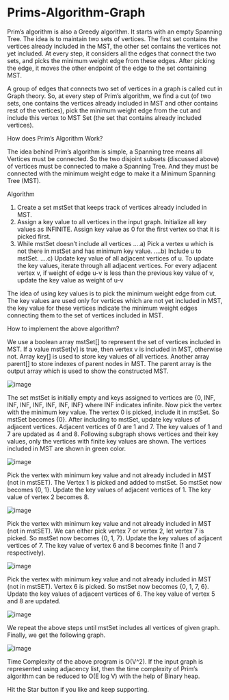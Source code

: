 # Prims-Algorithm-Graph

Prim’s algorithm is also a Greedy algorithm. It starts with an empty Spanning Tree. The idea is to maintain two sets of vertices. The first set contains the vertices already included in the MST, the other set contains the vertices not yet included. At every step, it considers all the edges that connect the two sets, and picks the minimum weight edge from these edges. After picking the edge, it moves the other endpoint of the edge to the set containing MST. 

A group of edges that connects two set of vertices in a graph is called cut in Graph theory. So, at every step of Prim’s algorithm, we find a cut (of two sets, one contains the vertices already included in MST and other contains rest of the vertices), pick the minimum weight edge from the cut and include this vertex to MST Set (the set that contains already included vertices).

How does Prim’s Algorithm Work? 

The idea behind Prim’s algorithm is simple, a Spanning tree means all Vertices must be connected. So the two disjoint subsets (discussed above) of vertices must be connected to make a Spanning Tree. And they must be connected with the minimum weight edge to make it a Minimum Spanning Tree (MST). 

Algorithm 

1) Create a set mstSet that keeps track of vertices already included in MST. 
2) Assign a key value to all vertices in the input graph. Initialize all key values as INFINITE. Assign key value as 0 for the first vertex so that it is picked first. 
3) While mstSet doesn’t include all vertices 
….a) Pick a vertex u which is not there in mstSet and has minimum key value. 
….b) Include u to mstSet. 
….c) Update key value of all adjacent vertices of u. To update the key values, iterate through all adjacent vertices. For every adjacent vertex v, if weight of edge u-v is less than the previous key value of v, update the key value as weight of u-v

The idea of using key values is to pick the minimum weight edge from cut. The key values are used only for vertices which are not yet included in MST, the key value for these vertices indicate the minimum weight edges connecting them to the set of vertices included in MST. 

How to implement the above algorithm? 

We use a boolean array mstSet[] to represent the set of vertices included in MST. If a value mstSet[v] is true, then vertex v is included in MST, otherwise not. Array key[] is used to store key values of all vertices. Another array parent[] to store indexes of parent nodes in MST. The parent array is the output array which is used to show the constructed MST.

![image](https://user-images.githubusercontent.com/22562694/120124652-0325c800-c1d3-11eb-8c4d-15ab6d5987de.png)

The set mstSet is initially empty and keys assigned to vertices are {0, INF, INF, INF, INF, INF, INF, INF} where INF indicates infinite. Now pick the vertex with the minimum key value. The vertex 0 is picked, include it in mstSet. So mstSet becomes {0}. After including to mstSet, update key values of adjacent vertices. Adjacent vertices of 0 are 1 and 7. The key values of 1 and 7 are updated as 4 and 8. Following subgraph shows vertices and their key values, only the vertices with finite key values are shown. The vertices included in MST are shown in green color.

![image](https://user-images.githubusercontent.com/22562694/120124658-091ba900-c1d3-11eb-89f4-995edbf1bc1e.png)

Pick the vertex with minimum key value and not already included in MST (not in mstSET). The Vertex 1 is picked and added to mstSet. So mstSet now becomes {0, 1}. Update the key values of adjacent vertices of 1. The key value of vertex 2 becomes 8.

![image](https://user-images.githubusercontent.com/22562694/120124675-1b95e280-c1d3-11eb-8a7f-b52f6d4c5dd2.png)

Pick the vertex with minimum key value and not already included in MST (not in mstSET). We can either pick vertex 7 or vertex 2, let vertex 7 is picked. So mstSet now becomes {0, 1, 7}. Update the key values of adjacent vertices of 7. The key value of vertex 6 and 8 becomes finite (1 and 7 respectively). 

![image](https://user-images.githubusercontent.com/22562694/120124687-29e3fe80-c1d3-11eb-9a1a-22cb6ad19db0.png)

Pick the vertex with minimum key value and not already included in MST (not in mstSET). Vertex 6 is picked. So mstSet now becomes {0, 1, 7, 6}. Update the key values of adjacent vertices of 6. The key value of vertex 5 and 8 are updated.

![image](https://user-images.githubusercontent.com/22562694/120124699-3700ed80-c1d3-11eb-8308-fdb6ebdb9e9c.png)

We repeat the above steps until mstSet includes all vertices of given graph. Finally, we get the following graph.

![image](https://user-images.githubusercontent.com/22562694/120124709-42541900-c1d3-11eb-97f7-92a04c429150.png)


Time Complexity of the above program is O(V^2). If the input graph is represented using adjacency list, then the time complexity of Prim’s algorithm can be reduced to O(E log V) with the help of Binary heap.

Hit the Star button if you like and keep supporting.


